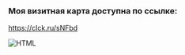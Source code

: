 ### Моя визитная карта доступна по ссылке:
https://clck.ru/sNFbd

<img align="left" alt="HTML" src="https://github.com/mazaytsevs/business-card.github.io/blob/main/image.png" />
